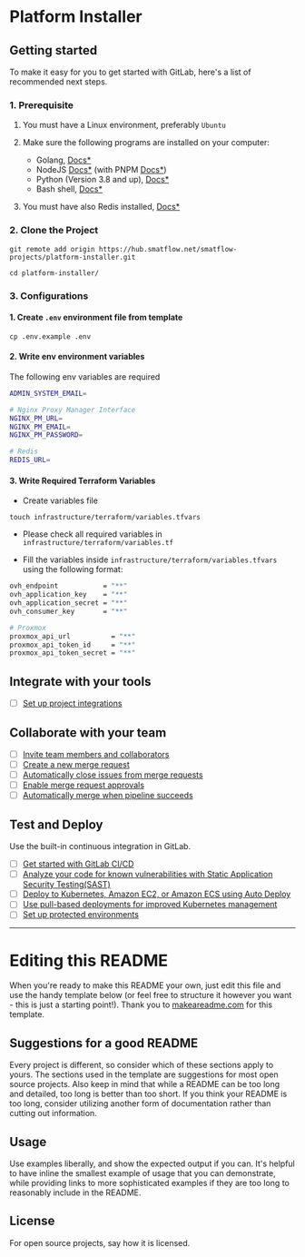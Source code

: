 # Platform Installer

## Getting started

To make it easy for you to get started with GitLab, here's a list of recommended next steps.

### 1. Prerequisite

1. You must have a Linux environment, preferably `Ubuntu`
2. Make sure the following programs are installed on your computer:

   - Golang, [Docs\*](https://go.dev/dl/)
   - NodeJS [Docs\*](https://nodejs.org/en/download/current) (with PNPM [Docs\*](https://pnpm.io/installation))
   - Python (Version 3.8 and up), [Docs\*](https://www.python.org/downloads/)
   - Bash shell, [Docs\*](https://www.gnu.org/software/bash/)

3. You must have also Redis installed, [Docs\*]()

### 2. Clone the Project

```
git remote add origin https://hub.smatflow.net/smatflow-projects/platform-installer.git

cd platform-installer/
```

### 3. Configurations

#### 1. Create `.env` environment file from template

```
cp .env.example .env
```

#### 2. Write env environment variables

The following env variables are required

```bash
ADMIN_SYSTEM_EMAIL=

# Nginx Proxy Manager Interface
NGINX_PM_URL=
NGINX_PM_EMAIL=
NGINX_PM_PASSWORD=

# Redis
REDIS_URL=
```

#### 3. Write Required Terraform Variables

- Create variables file

```
touch infrastructure/terraform/variables.tfvars
```

- Please check all required variables in `infrastructure/terraform/variables.tf`

- Fill the variables inside `infrastructure/terraform/variables.tfvars` using the following format:

```bash
ovh_endpoint           = "**"
ovh_application_key    = "**"
ovh_application_secret = "**"
ovh_consumer_key       = "**"

# Proxmox
proxmox_api_url          = "**"
proxmox_api_token_id     = "**"
proxmox_api_token_secret = "**"
```

## Integrate with your tools

- [ ] [Set up project integrations](https://hub.smatflow.net/smatflow-projects/platform-installer/-/settings/integrations)

## Collaborate with your team

- [ ] [Invite team members and collaborators](https://docs.gitlab.com/ee/user/project/members/)
- [ ] [Create a new merge request](https://docs.gitlab.com/ee/user/project/merge_requests/creating_merge_requests.html)
- [ ] [Automatically close issues from merge requests](https://docs.gitlab.com/ee/user/project/issues/managing_issues.html#closing-issues-automatically)
- [ ] [Enable merge request approvals](https://docs.gitlab.com/ee/user/project/merge_requests/approvals/)
- [ ] [Automatically merge when pipeline succeeds](https://docs.gitlab.com/ee/user/project/merge_requests/merge_when_pipeline_succeeds.html)

## Test and Deploy

Use the built-in continuous integration in GitLab.

- [ ] [Get started with GitLab CI/CD](https://docs.gitlab.com/ee/ci/quick_start/index.html)
- [ ] [Analyze your code for known vulnerabilities with Static Application Security Testing(SAST)](https://docs.gitlab.com/ee/user/application_security/sast/)
- [ ] [Deploy to Kubernetes, Amazon EC2, or Amazon ECS using Auto Deploy](https://docs.gitlab.com/ee/topics/autodevops/requirements.html)
- [ ] [Use pull-based deployments for improved Kubernetes management](https://docs.gitlab.com/ee/user/clusters/agent/)
- [ ] [Set up protected environments](https://docs.gitlab.com/ee/ci/environments/protected_environments.html)

---

# Editing this README

When you're ready to make this README your own, just edit this file and use the handy template below (or feel free to structure it however you want - this is just a starting point!). Thank you to [makeareadme.com](https://www.makeareadme.com/) for this template.

## Suggestions for a good README

Every project is different, so consider which of these sections apply to yours. The sections used in the template are suggestions for most open source projects. Also keep in mind that while a README can be too long and detailed, too long is better than too short. If you think your README is too long, consider utilizing another form of documentation rather than cutting out information.

## Usage

Use examples liberally, and show the expected output if you can. It's helpful to have inline the smallest example of usage that you can demonstrate, while providing links to more sophisticated examples if they are too long to reasonably include in the README.

## License

For open source projects, say how it is licensed.
